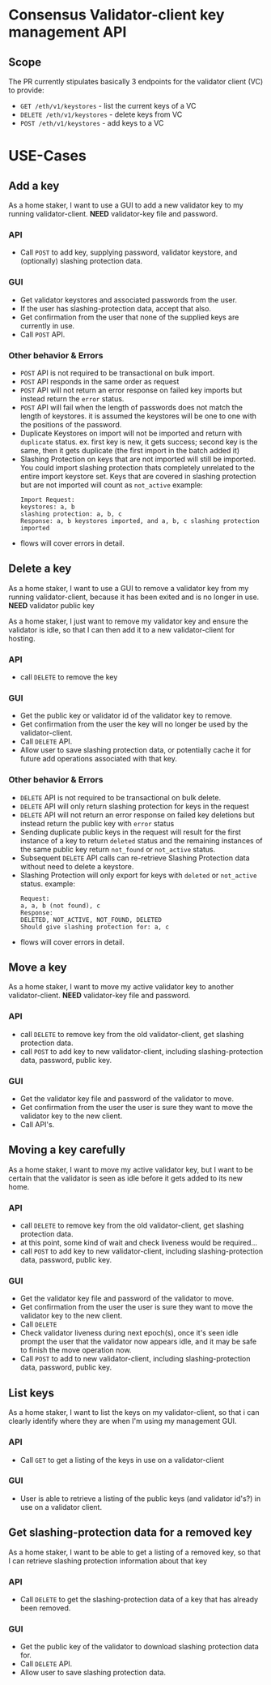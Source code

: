 # Consensus Validator-client key management API

## Scope
The PR currently stipulates basically 3 endpoints for the validator client (VC) to provide:

 - `GET /eth/v1/keystores` - list the current keys of a VC
 - `DELETE /eth/v1/keystores` - delete keys from VC 
 - `POST /eth/v1/keystores` - add keys to a VC

# USE-Cases

## Add a key
As a home staker, 
I want to use a GUI to add a new validator key to my running validator-client.
__NEED__ validator-key file and password.

### API
 - Call `POST` to add key, supplying password, validator keystore, and (optionally) slashing protection data.

### GUI 
 - Get validator keystores and associated passwords from the user.
 - If the user has slashing-protection data, accept that also.
 - Get confirmation from the user that none of the supplied keys are currently in use.
 - Call `POST` API.

### Other behavior & Errors
 - `POST` API is not required to be transactional on bulk import.
 - `POST` API responds in the same order as request
 - `POST` API will not return an error response on failed key imports but instead return the `error` status.
 - `POST` API will fail when the length of passwords does not match the length of keystores. it is assumed the keystores will be one to one with the positions of the password.
 - Duplicate Keystores on import will not be imported and return with  `duplicate` status. ex.  first key is new, it gets success; second key is the same, then it gets duplicate (the first import in the batch added it)
 - Slashing Protection on keys that are not imported will still be imported. You could import slashing protection thats completely unrelated to the entire import keystore set. Keys that are covered in slashing protection but are not imported will count as `not_active`
    example:
    ```
    Import Request:
    keystores: a, b
    slashing protection: a, b, c
    Response: a, b keystores imported, and a, b, c slashing protection imported
    ```
- flows will cover errors in detail.


## Delete a key
As a home staker,
I want to use a GUI to remove a validator key from my running validator-client, 
because it has been exited and is no longer in use.
__NEED__ validator public key

As a home staker,
I just want to remove my validator key and ensure the validator is idle,
so that I can then add it to a new validator-client for hosting.

### API
 - call `DELETE` to remove the key

### GUI
 - Get the public key or validator id of the validator key to remove.
 - Get confirmation from the user the key will no longer be used by the validator-client.
 - Call `DELETE` API.
 - Allow user to save slashing protection data, or potentially cache it for future add operations associated with that key.

### Other behavior & Errors
 - `DELETE` API is not required to be transactional on bulk delete.
 - `DELETE` API will only return slashing protection for keys in the request
 - `DELETE` API will not return an error response on failed key deletions but instead return the public key with `error` status
 - Sending duplicate public keys in the request will result for the first instance of a key to return `deleted` status and the remaining instances of the same public key return `not_found` or `not_active` status.
 - Subsequent `DELETE` API calls can re-retrieve Slashing Protection data without need to delete a keystore.
 - Slashing Protection will only export for keys with `deleted` or `not_active` status.
 example:
    ```
    Request:
    a, a, b (not found), c
    Response:
    DELETED, NOT_ACTIVE, NOT_FOUND, DELETED
    Should give slashing protection for: a, c
    ```
- flows will cover errors in detail.


## Move a key
As a home staker,
I want to move my active validator key to another validator-client.
__NEED__ validator-key file and password.

### API
 - call `DELETE` to remove key from the old validator-client, get slashing protection data.
 - call `POST` to add key to new validator-client, including slashing-protection data, password, public key.

### GUI
 - Get the validator key file and password of the validator to move.
 - Get confirmation from the user the user is sure they want to move the validator key to the new client.
 - Call API's.

## Moving a key carefully
As a home staker,
I want to move my active validator key, but I want to be certain that the validator is seen as idle before it gets added to its new home.

### API
 - call `DELETE` to remove key from the old validator-client, get slashing protection data.
 - at this point, some kind of wait and check liveness would be required...
 - call `POST` to add key to new validator-client, including slashing-protection data, password, public key.

### GUI
 - Get the validator key file and password of the validator to move.
 - Get confirmation from the user the user is sure they want to move the validator key to the new client.
 - Call `DELETE`
 - Check validator liveness during next epoch(s), once it's seen idle prompt the user that the validator now appears idle, and it may be safe to finish the move operation now.
 - Call `POST` to add to new validator-client, including slashing-protection data, password, public key.


## List keys
As a home staker,
I want to list the keys on my validator-client, 
so that i can clearly identify where they are when I'm using my management GUI.

### API
 - Call `GET` to get a listing of the keys in use on a validator-client

### GUI
 - User is able to retrieve a listing of the public keys (and validator id's?) in use on a validator client.

## Get slashing-protection data for a removed key
As a home staker,
I want to be able to get a listing of a removed key,
so that I can retrieve slashing protection information about that key

### API
 - Call `DELETE` to get the slashing-protection data of a key that has already been removed.

### GUI
 - Get the public key of the validator to download slashing protection data for.
 - Call `DELETE` API.
 - Allow user to save slashing protection data.
